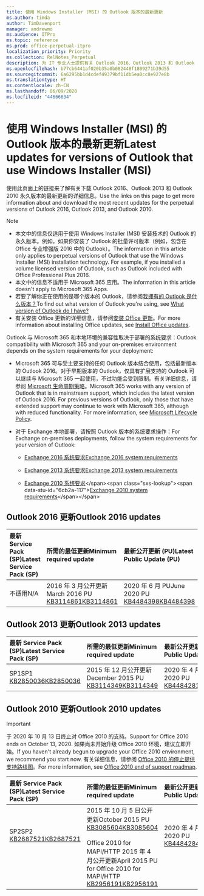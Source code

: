 ```yaml
---
title: 使用 Windows Installer (MSI) 的 Outlook 版本的最新更新
ms.author: timda
author: TimDavenport
manager: andrewmo
ms.audience: ITPro
ms.topic: reference
ms.prod: office-perpetual-itpro
localization_priority: Priority
ms.collection: RelNotes_Perpetual
description: 为 IT 专业人士提供有关 Outlook 2016、Outlook 2013 和 Outlook 2010 永久版本的最新更新信息的链接
ms.openlocfilehash: b77cb6441af020b35a0b082448f1809271b39d55
ms.sourcegitcommit: 6a6295bb1d4cdef49379bf11db5ea0cc8e927e8b
ms.translationtype: HT
ms.contentlocale: zh-CN
ms.lasthandoff: 06/09/2020
ms.locfileid: "44666634"
---
```

# <a name="latest-updates-for-versions-of-outlook-that-use-windows-installer-msi"></a><span data-ttu-id="6cb2a-103">使用 Windows Installer (MSI) 的 Outlook 版本的最新更新</span><span class="sxs-lookup"><span data-stu-id="6cb2a-103">Latest updates for versions of Outlook that use Windows Installer (MSI)</span></span>

<span data-ttu-id="6cb2a-104">使用此页面上的链接来了解有关下载 Outlook 2016、Outlook 2013 和 Outlook 2010 永久版本的最新更新的详细信息。</span><span class="sxs-lookup"><span data-stu-id="6cb2a-104">Use the links on this page to get more information about and download the most recent updates for the perpetual versions of Outlook 2016, Outlook 2013, and Outlook 2010.</span></span>
  
> [!NOTE]
> - <span data-ttu-id="6cb2a-p101">本文中的信息仅适用于使用 Windows Installer (MSI) 安装技术的 Outlook 的永久版本。例如，如果你安装了 Outlook 的批量许可版本（例如，包含在 Office 专业增强版 2016 中的 Outlook）。</span><span class="sxs-lookup"><span data-stu-id="6cb2a-p101">The information in this article only applies to perpetual versions of Outlook that use the Windows Installer (MSI) installation technology. For example, if you installed a volume licensed version of Outlook, such as Outlook included with Office Professional Plus 2016.</span></span>
> - <span data-ttu-id="6cb2a-107">本文中的信息不适用于 Microsoft 365 应用。</span><span class="sxs-lookup"><span data-stu-id="6cb2a-107">The information in this article doesn't apply to Microsoft 365 Apps.</span></span>
> - <span data-ttu-id="6cb2a-108">若要了解你正在使用的是哪个版本的 Outlook，请参阅[我拥有的 Outlook 是什么版本？](https://support.office.com/article/b3a9568c-edb5-42b9-9825-d48d82b2257c)</span><span class="sxs-lookup"><span data-stu-id="6cb2a-108">To find out what version of Outlook you're using, see [What version of Outlook do I have?](https://support.office.com/article/b3a9568c-edb5-42b9-9825-d48d82b2257c)</span></span>
> - <span data-ttu-id="6cb2a-109">有关安装 Office 更新的详细信息，请参阅[安装 Office 更新](https://support.office.com/article/2ab296f3-7f03-43a2-8e50-46de917611c5)。</span><span class="sxs-lookup"><span data-stu-id="6cb2a-109">For more information about installing Office updates, see [Install Office updates](https://support.office.com/article/2ab296f3-7f03-43a2-8e50-46de917611c5).</span></span> 
  
<span data-ttu-id="6cb2a-110">Outlook 与 Microsoft 365 和本地环境的兼容性取决于部署的系统要求：</span><span class="sxs-lookup"><span data-stu-id="6cb2a-110">Outlook compatibility with Microsoft 365 and your on-premises environment depends on the system requirements for your deployment:</span></span>
  
- <span data-ttu-id="6cb2a-p102">Microsoft 365 可与受主要支持的任何 Outlook 版本结合使用，包括最新版本的 Outlook 2016。对于早期版本的 Outlook，仅具有扩展支持的 Outlook 可以继续与 Microsoft 365 一起使用，不过功能会受到限制。有关详细信息，请参阅 [Microsoft 生命周期策略](https://support.microsoft.com/lifecycle)。</span><span class="sxs-lookup"><span data-stu-id="6cb2a-p102">Microsoft 365 works with any version of Outlook that is in mainstream support, which includes the latest version of Outlook 2016. For previous versions of Outlook, only those that have extended support may continue to work with Microsoft 365, although with reduced functionality. For more information, see [Microsoft Lifecycle Policy](https://support.microsoft.com/lifecycle).</span></span>
    
- <span data-ttu-id="6cb2a-114">对于 Exchange 本地部署，请按照 Outlook 版本的系统要求操作：</span><span class="sxs-lookup"><span data-stu-id="6cb2a-114">For Exchange on-premises deployments, follow the system requirements for your version of Outlook:</span></span>
    
  - [<span data-ttu-id="6cb2a-115">Exchange 2016 系统要求</span><span class="sxs-lookup"><span data-stu-id="6cb2a-115">Exchange 2016 system requirements</span></span>](https://docs.microsoft.com/Exchange/plan-and-deploy/system-requirements)
    
  - [<span data-ttu-id="6cb2a-116">Exchange 2013 系统要求</span><span class="sxs-lookup"><span data-stu-id="6cb2a-116">Exchange 2013 system requirements</span></span>](https://docs.microsoft.com/exchange/exchange-2013-system-requirements-exchange-2013-help)
    
  - <span data-ttu-id="6cb2a-117">[Exchange 2010 系统要求](https://docs.microsoft.com/previous-versions/office/exchange-server-2010/aa996719(v=exchg.141))</span><span class="sxs-lookup"><span data-stu-id="6cb2a-117">[Exchange 2010 system requirements](https://docs.microsoft.com/previous-versions/office/exchange-server-2010/aa996719(v=exchg.141))</span></span>

   
## <a name="outlook-2016-updates"></a><span data-ttu-id="6cb2a-118">Outlook 2016 更新</span><span class="sxs-lookup"><span data-stu-id="6cb2a-118">Outlook 2016 updates</span></span>

|<span data-ttu-id="6cb2a-119">**最新 Service Pack (SP)**</span><span class="sxs-lookup"><span data-stu-id="6cb2a-119">**Latest Service Pack (SP)**</span></span>|<span data-ttu-id="6cb2a-120">**所需的最低更新**</span><span class="sxs-lookup"><span data-stu-id="6cb2a-120">**Minimum required update**</span></span>|<span data-ttu-id="6cb2a-121">**最新公开更新 (PU)**</span><span class="sxs-lookup"><span data-stu-id="6cb2a-121">**Latest Public Update (PU)**</span></span>|
|:-----|:-----|:-----|
|<span data-ttu-id="6cb2a-122">不适用</span><span class="sxs-lookup"><span data-stu-id="6cb2a-122">N/A</span></span>  <br/> |<span data-ttu-id="6cb2a-123">2016 年 3 月公开更新</span><span class="sxs-lookup"><span data-stu-id="6cb2a-123">March 2016 PU</span></span> <br/>[<span data-ttu-id="6cb2a-124">KB3114861</span><span class="sxs-lookup"><span data-stu-id="6cb2a-124">KB3114861</span></span>](https://support.microsoft.com/help/3114861) <br/> |<span data-ttu-id="6cb2a-125">2020 年 6 月 PU</span><span class="sxs-lookup"><span data-stu-id="6cb2a-125">June 2020 PU</span></span> <br/>[<span data-ttu-id="6cb2a-126">KB4484398</span><span class="sxs-lookup"><span data-stu-id="6cb2a-126">KB4484398</span></span>](https://support.microsoft.com/help/4484398) 

## <a name="outlook-2013-updates"></a><span data-ttu-id="6cb2a-127">Outlook 2013 更新</span><span class="sxs-lookup"><span data-stu-id="6cb2a-127">Outlook 2013 updates</span></span>

|<span data-ttu-id="6cb2a-128">**最新 Service Pack (SP)**</span><span class="sxs-lookup"><span data-stu-id="6cb2a-128">**Latest Service Pack (SP)**</span></span>|<span data-ttu-id="6cb2a-129">**所需的最低更新**</span><span class="sxs-lookup"><span data-stu-id="6cb2a-129">**Minimum required update**</span></span>|<span data-ttu-id="6cb2a-130">**最新公开更新 (PU)**</span><span class="sxs-lookup"><span data-stu-id="6cb2a-130">**Latest Public Update (PU)**</span></span>|
|:-----|:-----|:-----|
|<span data-ttu-id="6cb2a-131">SP1</span><span class="sxs-lookup"><span data-stu-id="6cb2a-131">SP1</span></span>  <br/>[<span data-ttu-id="6cb2a-132">KB2850036</span><span class="sxs-lookup"><span data-stu-id="6cb2a-132">KB2850036</span></span>](https://go.microsoft.com/fwlink/p/?LinkId=512538) <br/> |<span data-ttu-id="6cb2a-133">2015 年 12 月公开更新</span><span class="sxs-lookup"><span data-stu-id="6cb2a-133">December 2015 PU</span></span> <br/>[<span data-ttu-id="6cb2a-134">KB3114349</span><span class="sxs-lookup"><span data-stu-id="6cb2a-134">KB3114349</span></span>](https://support.microsoft.com/kb/3114349) <br/> |<span data-ttu-id="6cb2a-135">2020 年 4 月 PU</span><span class="sxs-lookup"><span data-stu-id="6cb2a-135">April 2020 PU</span></span> <br/>[<span data-ttu-id="6cb2a-136">KB4484281</span><span class="sxs-lookup"><span data-stu-id="6cb2a-136">KB4484281</span></span>](https://support.microsoft.com/help/4484281)  |
   
## <a name="outlook-2010-updates"></a><span data-ttu-id="6cb2a-137">Outlook 2010 更新</span><span class="sxs-lookup"><span data-stu-id="6cb2a-137">Outlook 2010 updates</span></span>
> [!IMPORTANT]
<span data-ttu-id="6cb2a-138">于 2020 年 10 月 13 日终止对 Office 2010 的支持。</span><span class="sxs-lookup"><span data-stu-id="6cb2a-138">Support for Office 2010 ends on October 13, 2020.</span></span> <span data-ttu-id="6cb2a-139">如果尚未开始升级 Office 2010 环境，建议立即开始。</span><span class="sxs-lookup"><span data-stu-id="6cb2a-139">If you haven't already begun to upgrade your Office 2010 environment, we recommend you start now.</span></span> <span data-ttu-id="6cb2a-140">有关详细信息，请参阅 [Office 2010 的停止提供支持路线图](https://docs.microsoft.com/DeployOffice/office-2010-end-support-roadmap)。</span><span class="sxs-lookup"><span data-stu-id="6cb2a-140">For more information, see [Office 2010 end of support roadmap](https://docs.microsoft.com/DeployOffice/office-2010-end-support-roadmap).</span></span>

|<span data-ttu-id="6cb2a-141">**最新 Service Pack (SP)**</span><span class="sxs-lookup"><span data-stu-id="6cb2a-141">**Latest Service Pack (SP)**</span></span>|<span data-ttu-id="6cb2a-142">**所需的最低更新**</span><span class="sxs-lookup"><span data-stu-id="6cb2a-142">**Minimum required update**</span></span>|<span data-ttu-id="6cb2a-143">**最新公开更新 (PU)**</span><span class="sxs-lookup"><span data-stu-id="6cb2a-143">**Latest Public Update (PU)**</span></span>|
|:-----|:-----|:-----|
|<span data-ttu-id="6cb2a-144">SP2</span><span class="sxs-lookup"><span data-stu-id="6cb2a-144">SP2</span></span> <br/>[<span data-ttu-id="6cb2a-145">KB2687521</span><span class="sxs-lookup"><span data-stu-id="6cb2a-145">KB2687521</span></span>](https://go.microsoft.com/fwlink/p/?LinkId=512542) <br><br><br><br/> |<span data-ttu-id="6cb2a-146">2015 年 10 月 5 日公开更新</span><span class="sxs-lookup"><span data-stu-id="6cb2a-146">October 2015 PU</span></span> <br/> [<span data-ttu-id="6cb2a-147">KB3085604</span><span class="sxs-lookup"><span data-stu-id="6cb2a-147">KB3085604</span></span>](https://support.microsoft.com/kb/3085604) <br/><br/>  <span data-ttu-id="6cb2a-148">Office 2010 for MAPI/HTTP 2015 年 4 月公开更新</span><span class="sxs-lookup"><span data-stu-id="6cb2a-148">April 2015 PU for Office 2010 for MAPI/HTTP</span></span> <br/> [<span data-ttu-id="6cb2a-149">KB2956191</span><span class="sxs-lookup"><span data-stu-id="6cb2a-149">KB2956191</span></span>](https://support.microsoft.com/help/2956191/april-14-2015-update-for-office-2010-kb2956191) <br/> |<span data-ttu-id="6cb2a-150">2020 年 4 月 PU</span><span class="sxs-lookup"><span data-stu-id="6cb2a-150">April 2020 PU</span></span> <br/>[<span data-ttu-id="6cb2a-151">KB4484284</span><span class="sxs-lookup"><span data-stu-id="6cb2a-151">KB4484284</span></span>](https://support.microsoft.com/help/4484284) <br><br><br><br/>|
   


